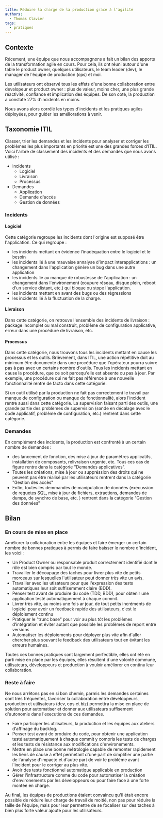 ```yaml
---
title: Réduire la charge de la production grace à l'agilité
authors:
  - Thomas Clavier
tags:
  - pratiques
---
```


## Contexte

Récement, une équipe que nous accompagnons a fait un bilan des apports de la transformation agile en cours. Pour cela, ils ont réuni autour d'une table le product owner, quelques utilisateurs, le team leader (dev), le manager de l'équipe de production (ops) et moi.

Les utilisateurs ont observé tous les effets d'une bonne collaboration entre developeur et product owner : plus de valeur, moins cher, une plus grande réactivité, confiance et implication des équipes. De son coté, la production a constaté 27% d'incidents en moins.

Nous avons alors corrélé les types d'incidents et les pratiques agiles déployées, pour guider les améliorations à venir.


## Taxonomie ITIL

Classer, trier les demandes et les incidents pour analyser et corriger les problèmes les plus importants en priorité est une des grandes forces d'ITIL. Voici l'arbre de classement des incidents et des demandes que nous avons utilisé :

* Incidents
  * Logiciel
  * Livraison
  * Processus
* Demandes
  * Application
  * Demande d'accès
  * Gestion de données


### Incidents

#### Logiciel

Cette catégorie regroupe les incidents dont l'origine est supposé être l'application. Ce qui regroupe :

* les incidents mettant en évidence l'inadéquation entre le logiciel et le besoin
* les incidents lié à une mauvaise annalyse d'impact interapplications : un changement dans l'application génère un bug dans une autre application
* les incidents lié au manque de robustesse de l'application : un changement dans l'environement (coupure réseau, disque plein, reboot d'un service distant, etc.) qui bloque ou stope l'application.
* les incidents mettant en avant des bugs ou des régressions
* les incidents lié à la fluctuation de la charge.


#### Livraison

Dans cette catégorie, on retrouve l'ensemble des incidents de livraison : package incomplet ou mal construit, problème de configuration applicative, erreur dans une procédure de livraison, etc.


#### Processus

Dans cette catégorie, nous trouvons tous les incidents mettant en cause les processus et les outils. Brièvement, dans ITIL, une action répétitive doit au minimum être documenté dans une procédure que l'opérateur pourra suivre pas à pas avec un certains nombre d'outils.
Tous les incidents mettant en cause la procédure, que ce soit parcequ'elle est absente ou pas à jour. Par exemple, une procédure qui ne fait pas référence à une nouvelle fonctionnalité rentre de facto dans cette catégorie.

Si un outil utilisé par la production ne fait pas correctement le travail par manque de configuration ou manque de fonctionnalité, alors l'incident rentre aussi dans cette catégorie.
La supervision faisant parti des outils, une grande partie des problèmes de supervision (sonde en décalage avec le code applicatif, problème de configuration, etc.) rentrent dans cette catégorie.


### Demandes

En complément des incidents, la production est confronté à un certain nombre de demandes :

* des lancement de fonction, des mise à jour de paramètres applicatifs, installation de composants, relivraison urgente, etc. Tous ces cas de figure rentre dans la catégorie "Demandes applicatives".
* Toutes les créations, mise à jour ou suppréssion des droits qui ne peuvent pas être réalisé par les utilisateurs rentrent dans la catégorie "Gestion des accès"
* Enfin, toutes les demmandes de manipulation de données (execussion de requetes SQL, mise à jour de fichiers, extractions, demandes de dumps, de synchro de base, etc. ) rentrent dans la catégorie "Gestion des données"


## Bilan

### En cours de mise en place

Améliorer la collaboration entre les équipes et faire émerger un certain nombre de bonnes pratiques à permis de faire baisser le nombre d'incident, les voici :

* Un Product Owner ou responsable produit correctement identifié dont le rôle est bien compris par tout le monde.
* Travailler le découpage des taches pour livrer plus vite de petits morceaux sur lesquelles l'utilisateur peut donner très vite un avis.
* Travailler avec les utisateurs pour que l'expression des tests automatiques leur soit suffisemment claire (BDD).
* Penser test avant de produire du code (TDD, BDD), pour obtenir une application testé automatiquement à chaque commit.
* Livrer très vite, au moins une fois ar jour, de tout petits incréments de logiciel pour avoir un feedback rapide des utilisateurs, c'est le déploiement continu
* Pratiquer le "trunc base" pour voir au plus tôt les problèmes d'intégration et éviter autant que possible les problèmes de report entre versions.
* Automatiser les déploiements pour déployer plus vite afin d'aller chercher plus souvant le feedback des utilisateurs tout en évitant les erreurs humaines.

Toutes ces bonnes pratiques sont largement perfectible, elles ont été en parti mise en place par les équipes, elles résultent d'une volonté commune, utilisateurs, développeurs et production à vouloir améliorer en continu leur collaboration.


### Reste à faire

Ne nous arrêtons pas en si bon chemin, parmis les demandes certaines sont très fréquentes, favoriser la collaboration entre développeurs, production et utilisateurs (dev, ops et biz) permettra la mise en place de solution pour automatiser et donner aux utilisateurs suffisement d'autonomie dans l'executions de ces demandes.

* Faire participer les utilisateurs, la production et les équipes aux ateliers d'affinage du backlog.
* Penser test avant de produire du code, pour obtenir une application testé automatiquement à chaque commit y compris les tests de charges et les tests de résistance aux modifications d'environements.
* Mettre en place une bonne métrologie capable de remonter rapidement les liens de cause à effet permetant d'une part de simplifier une partie de l'analyse d'impacte et d'autre part de voir le problème avant l'incident pour le corriger au plus vite.
* Avoir des tests fonctionnel automatique applicable en production
* Gérer l'infrastructure comme du code pour automatiser la création d'environements par les développeurs ou pour faire face à une forte montée en charge.

Au final, les équipes de productions étaient convaincu qu'il était encore possible de réduire leur charge de travail de moitié, non pas pour réduire la taille de l'équipe, mais pour leur permettre de se focaliser sur des taches à bien plus forte valeur ajouté pour les utilisateurs.
